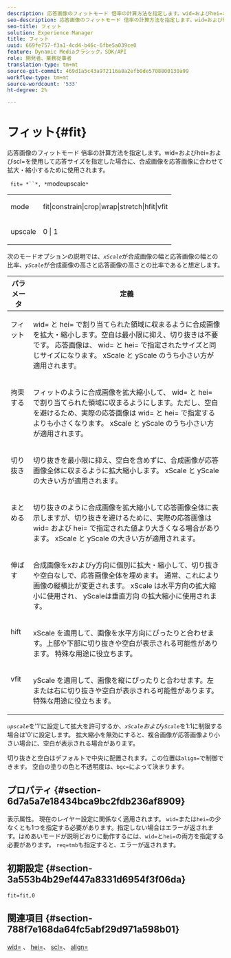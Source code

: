 ```yaml
---
description: 応答画像のフィットモード 倍率の計算方法を指定します。wid=およびhei=およびscl=を使用して応答サイズを指定した場合に、合成画像を応答画像に合わせて拡大・縮小するために使用されます。
seo-description: 応答画像のフィットモード 倍率の計算方法を指定します。wid=およびhei=およびscl=を使用して応答サイズを指定した場合に、合成画像を応答画像に合わせて拡大・縮小するために使用されます。
seo-title: フィット
solution: Experience Manager
title: フィット
uuid: 669fe757-f3a1-4cd4-b46c-6fbe5a039ce0
feature: Dynamic Mediaクラシック，SDK/API
role: 開発者、業務従事者
translation-type: tm+mt
source-git-commit: 469d1a5c43a972116a8a2efb0de5708800130a99
workflow-type: tm+mt
source-wordcount: '533'
ht-degree: 2%

---
```



# フィット{#fit}

応答画像のフィットモード 倍率の計算方法を指定します。wid=およびhei=およびscl=を使用して応答サイズを指定した場合に、合成画像を応答画像に合わせて拡大・縮小するために使用されます。

` fit= *``*, *`modeupscale`*`

<table id="simpletable_50FBDC6B7CB2448891DD0F491DEB5ACF"> 
 <tr class="strow"> 
  <td class="stentry"> <p> <span class="codeph"> <span class="varname"> mode  </span> </span> </p> </td> 
  <td class="stentry"> <p> <span class="codeph"> fit|constrain|crop|wrap|stretch|hfit|vfit  </span> </p> </td> 
 </tr> 
 <tr class="strow"> 
  <td class="stentry"> <p> <span class="codeph"> <span class="varname"> upscale  </span> </span> </p> </td> 
  <td class="stentry"> <p> <span class="codeph"> 0 | 1 </span> </p> </td> 
 </tr> 
</table>

次のモードオプションの説明では、*`xScale`*&#x200B;が合成画像の幅と応答画像の幅との比率、*`yScale`*&#x200B;が合成画像の高さと応答画像の高さとの比率であると想定します。

<table id="table_33408ECA9D164AFAA249F8589060545E"> 
 <thead> 
  <tr> 
   <th colname="col1" class="entry"> パラメータ </th> 
   <th colname="col2" class="entry"> 定義 </th> 
  </tr> 
 </thead>
 <tbody> 
  <tr valign="top"> 
   <td colname="col1"> <p> <span class="codeph"> フィット </span> </p> </td> 
   <td colname="col2"> <p><span class="codeph"> wid= </span>と<span class="codeph"> hei= </span>で割り当てられた領域に収まるように合成画像を拡大・縮小します。空白は最小限に抑え、切り抜きは不要です。 応答画像は、<span class="codeph"> wid= </span>と<span class="codeph"> hei= </span>で指定されたサイズと同じサイズになります。 <span class="varname"> xScale </span>と<span class="varname"> yScale </span>のうち小さい方が適用されます。 </p> </td> 
  </tr> 
  <tr valign="top"> 
   <td colname="col1"> <p> <span class="codeph"> 拘束する  </span> </p> </td> 
   <td colname="col2"> <p><span class="codeph">フィット</span>のように合成画像を拡大縮小して、<span class="codeph"> wid= </span>と<span class="codeph"> hei= </span>で割り当てられた領域に収まるようにします。ただし、空白を避けるため、実際の応答画像は<span class="codeph"> wid= </span>と<span class="codeph"> hei= </span>で指定するよりも小さくなります。 <span class="varname"> xScale </span>と<span class="varname"> yScale </span>のうち小さい方が適用されます。 </p> </td> 
  </tr> 
  <tr valign="top"> 
   <td colname="col1"> <p> <span class="codeph"> 切り抜き </span> </p> </td> 
   <td colname="col2"> <p>切り抜きを最小限に抑え、空白を含めずに、合成画像が応答画像全体に収まるように拡大縮小します。 <span class="varname"> xScale </span>と<span class="varname"> yScale </span>の大きい方が適用されます。 </p> </td> 
  </tr> 
  <tr valign="top"> 
   <td colname="col1"> <p> <span class="codeph"> まとめる </span> </p> </td> 
   <td colname="col2"> <p><span class="codeph">切り抜き</span>のように合成画像を拡大縮小して応答画像全体に表示しますが、切り抜きを避けるために、実際の応答画像は<span class="codeph"> wid= </span>および<span class="codeph"> hei= </span>で指定された値より大きくなる場合があります。 <span class="varname"> xScale </span>と<span class="varname"> yScale </span>の大きい方が適用されます。 </p> </td> 
  </tr> 
  <tr valign="top"> 
   <td colname="col1"> <p> <span class="codeph"> 伸ばす  </span> </p> </td> 
   <td colname="col2"> <p>合成画像をxおよびy方向に個別に拡大・縮小して、切り抜きや空白なしで、応答画像全体を埋めます。 通常、これにより画像の縦横比が変更されます。 <span class="varname"> xScale </span> は水平方向の拡大縮小に使用され、 <span class="varname"> yScaleは垂直方向 </span> の拡大縮小に使用されます。 </p> </td> 
  </tr> 
  <tr valign="top"> 
   <td colname="col1"> <p> <span class="codeph"> hift  </span> </p> </td> 
   <td colname="col2"> <p><span class="varname"> xScale </span>を適用して、画像を水平方向にぴったりと合わせます。上部や下部に切り抜きや空白が表示される可能性があります。 特殊な用途に役立ちます。 </p> </td> 
  </tr> 
  <tr valign="top"> 
   <td colname="col1"> <p> <span class="codeph"> vfit  </span> </p> </td> 
   <td colname="col2"> <p><span class="varname"> yScale </span>を適用して、画像を縦にぴったりと合わせます。左または右に切り抜きや空白が表示される可能性があります。 特殊な用途に役立ちます。 </p> </td> 
  </tr> 
 </tbody> 
</table>

*`upscale`*&#x200B;を&#39;1&#39;に設定して拡大を許可するか、*`xScale`*および&#x200B;*`yScale`*&#x200B;を1:1に制限する場合は&#39;0&#39;に設定します。 拡大縮小を無効にすると、複合画像が応答画像より小さい場合に、空白が表示される場合があります。

切り抜きと空白はデフォルトで中央に配置されます。この位置は`align=`で制御できます。 空白の塗りの色と不透明度は、`bgc=`によって決まります。

## プロパティ {#section-6d7a5a7e18434bca9bc2fdb236af8909}

表示属性。 現在のレイヤー設定に関係なく適用されます。 `wid=`または`hei=`の少なくとも1つを指定する必要があります。指定しない場合はエラーが返されます。はめあいモードが説明どおりに動作するには、`wid=`と`hei=`の両方を指定する必要があります。 `req=tmb`も指定すると、エラーが返されます。

## 初期設定 {#section-3a553b4b29ef447a8331d6954f3f06da}

`fit=fit,0`

## 関連項目 {#section-788f7e168da64fc5abf29d971a598b01}

[wid=](../../../../../is-api/http-ref/image-serving-api-ref/c-http-protocol-reference/c-command-reference/r-is-http-wid.md#reference-bfeadcb67bf4485f851eb21345527e47) 、 [hei=](../../../../../is-api/http-ref/image-serving-api-ref/c-http-protocol-reference/c-command-reference/r-is-http-hei.md#reference-6d6f556ccc0e4b98a815e8a5c1944a96)、 [scl=](../../../../../is-api/http-ref/image-serving-api-ref/c-http-protocol-reference/c-command-reference/r-scl.md#reference-b2a74e493d0d407e98fe350551ba3fcc)、 [align=](../../../../../is-api/http-ref/image-serving-api-ref/c-http-protocol-reference/c-command-reference/r-align.md#reference-b7d6b87c75124d78884f916dd6544bc7)
